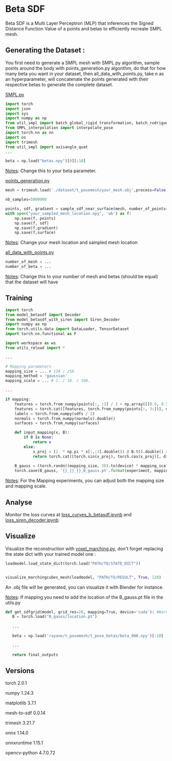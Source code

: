 # Beta SDF 

Beta SDF is a Multi Layer Perceptron (MLP) that inferences the Signed Distance Function Value of a points and betas to efficiently recreate SMPL mesh.

## Generating the Dataset :

You first need to generate a SMPL mesh with SMPL.py algorithm, sample points around the body with points_generation.py algorithm, do that for how many beta you want in your dataset, then all_data_with_points.py, take n as an hyperparameter, will concatenate the points generated with their respective betas to generate the complete dataset.

[SMPL.py](/SMPL.py)
```python
import torch
import json
import sys
import numpy as np
from util_smpl import batch_global_rigid_transformation, batch_rodrigues, reflect_pose, quat2mat 
from SMPL_interpolation import interpolate_pose
import torch.nn as nn
import os
import trimesh
from util_smpl import axisangle_quat 
...

beta = np.load("betas.npy")[0][:10]
```
<u>Notes</u>:
Change this to your beta parameter.

[points_generation.py](/points_generation.py)
```python
mesh = trimesh.load('./dataset/t_posemesh/your_mesh.obj',process=False)

nb_samples=5000000

points, sdf, gradient = sample_sdf_near_surface(mesh, number_of_points=nb_samples,return_gradients=True)
with open("your_sampled_mesh_location.npy", 'wb') as f:
    np.save(f, points)
    np.save(f, sdf)
    np.save(f,gradient)
    np.save(f,surface)
```
<u>Notes</u>:
Change your mesh location and sampled mesh location

[all_data_with_points.py](/all_data_with_points.py)
```python
number_of_mesh = ...
number_of_beta = ...
```
<u>Notes</u>:
Change this to your number of mesh and betas (should be equal) that the dataset will have

## Training 

```python
import torch
from model_betasdf import Decoder
from model_betasdf_with_siren import Siren_Decoder
import numpy as np
from torch.utils.data import DataLoader, TensorDataset 
import torch.nn.functional as F

import workspace as ws
from utils_reload import *

...

# Mapping parameters
mapping_size = ... # 128 / 256
mapping_method = 'gaussian'
mapping_scale = ... # 1. / 10. / 100.

...

if mapping: 
    features = torch.from_numpy(points[:, :3] / 2 + np.array([[0.5, 0.5, 0.5]])).double()  # [0,1]
    features = torch.cat([features, torch.from_numpy(points[:, 3:])], dim=1)  # concatenate along dimension 1
    labels = torch.from_numpy(sdfs / 2)
    normals = torch.from_numpy(normals).double()
    surfaces = torch.from_numpy(surfaces)

    def input_mapping(x, B):
        if B is None:
            return x
        else:
            x_proj = (2. * np.pi * x[:,:3].double()) @ B.t().double() # when map size = 3 and batch size = 16384 : 16384 x 3 matmul 3 x 3 =  16384 x 3
            return torch.cat([torch.sin(x_proj), torch.cos(x_proj)], dim=-1).double() # 16384 x 6
    
    B_gauss = (torch.randn((mapping_size, 3)).to(device) * mapping_scale).double()
    torch.save(B_gauss, '{}_{}_{}_B_gauss.pt'.format(experiment, mapping_size,mapping_scale))
```

<u>Notes</u>:
For the Mapping experiments, you can adjust both the mapping size and mapping scale. 


## Analyse 

Monitor the loss curves at [loss_curves_b_betasdf.ipynb](/loss_curves_b_betasdf.ipynb) and [loss_siren_decoder.ipynb](/loss_siren_decoder.ipynb)


## Visualize

Visualize the reconstruction with [voxel_marching.py](/voxel_marching.py), don't forget replacing the state dict with your trained model one : 

```python
loadmodel.load_state_dict(torch.load("PATH/TO/STATE_DICT"))


visualize_marchingcubes_mesh(loadmodel, "PATH/TO/RESULT", True, 128)
```

An .obj file will be generated, you can visualize it with Blender for instance. 

<u>Notes</u>:
If mapping you need to add the location of the B_gauss.pt file in the utils.py
 ```python
 def get_sdfgrid(model, grid_res=20, mapping=True, device='cuda'): #Warning mapping actived
    B = torch.load("B_gauss/location.pt")
    
    ...
    
    beta = np.load('rayane/t_posemesh/t_pose_betas/beta_000.npy')[:10]

    ...
    
    return final_outputs
 
 ``` 

## Versions

torch                    2.0.1

numpy                    1.24.3

matplotlib               3.7.1

mesh-to-sdf              0.0.14

trimesh                  3.21.7

onnx                     1.14.0

onnxruntime              1.15.1

opencv-python            4.7.0.72
 